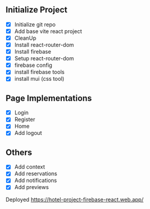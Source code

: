 ## Initialize Project

- [x] Initialize git repo
- [x] Add base vite react project
- [x] CleanUp
- [x] Install react-router-dom
- [x] Install firebase
- [x] Setup react-router-dom
- [x] firebase config
- [x] install firebase tools
- [x] install mui (css tool)

## Page Implementations

- [x] Login
- [x] Register
- [x] Home
- [x] Add logout

## Others

- [x] Add context
- [x] Add reservations
- [x] Add notifications
- [x] Add previews

Deployed
https://hotel-project-firebase-react.web.app/
